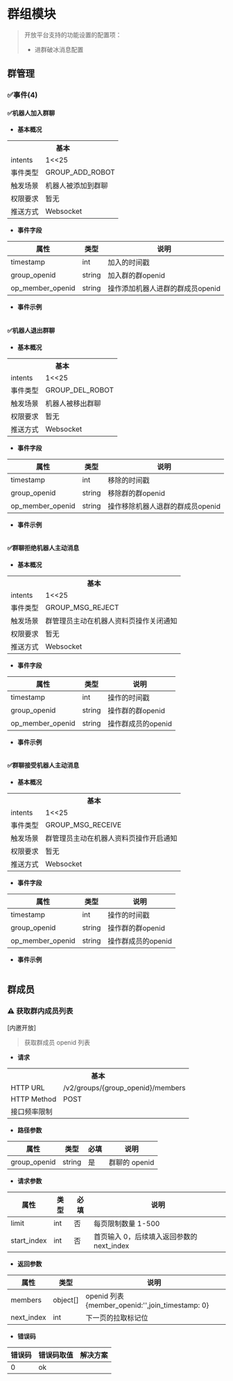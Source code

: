 # 群组模块

> 开放平台支持的功能设置的配置项：
> - 进群破冰消息配置

## 群管理

<!-- ### 🚫获取群资料信息

暂不对外开放

### 🚫获取机器人加入群列表

暂不对外开放 -->

### ✅事件(4)

#### ✅机器人加入群聊

- **基本概况**

<table>
	<tr>
	  <th colspan="2">基本</th>
	</tr>
  <tr>
    <td>intents</td>
    <td>1<<25</td>
	</tr>
  <tr>
    <td>事件类型</td>
    <td>GROUP_ADD_ROBOT</td>
	</tr>
	<tr>
    <td>触发场景</td>
    <td>机器人被添加到群聊</td>
	</tr>
  <tr>
    <td>权限要求</td>
    <td>暂无</td>
	</tr>
	<tr>
    <td>推送方式</td>
    <td>Websocket</td>
	</tr>
</table>

- **事件字段**

| **属性** | **类型** | **说明** |
| --- | --- | --- |
| timestamp | int | 加入的时间戳 |
| group_openid | string | 加入群的群openid |
| op_member_openid | string | 操作添加机器人进群的群成员openid |

- **事件示例**

```

```

#### ✅机器人退出群聊

- **基本概况**

<table>
	<tr>
	  <th colspan="2">基本</th>
	</tr>
  <tr>
    <td>intents</td>
    <td>1<<25</td>
	</tr>
  <tr>
    <td>事件类型</td>
    <td>GROUP_DEL_ROBOT</td>
	</tr>
	<tr>
    <td>触发场景</td>
    <td>机器人被移出群聊</td>
	</tr>
  <tr>
    <td>权限要求</td>
    <td>暂无</td>
	</tr>
	<tr>
    <td>推送方式</td>
    <td>Websocket</td>
	</tr>
</table>

- **事件字段**

| **属性** | **类型** | **说明** |
| --- | --- | --- |
| timestamp | int | 移除的时间戳 |
| group_openid | string | 移除群的群openid |
| op_member_openid | string | 操作移除机器人退群的群成员openid |

- **事件示例**

```

```


#### ✅群聊拒绝机器人主动消息

- **基本概况**

<table>
	<tr>
	  <th colspan="2">基本</th>
	</tr>
  <tr>
    <td>intents</td>
    <td>1<<25</td>
	</tr>
  <tr>
    <td>事件类型</td>
    <td>GROUP_MSG_REJECT</td>
	</tr>
	<tr>
    <td>触发场景</td>
    <td>群管理员主动在机器人资料页操作关闭通知</td>
	</tr>
  <tr>
    <td>权限要求</td>
    <td>暂无</td>
	</tr>
	<tr>
    <td>推送方式</td>
    <td>Websocket</td>
	</tr>
</table>

- **事件字段**

| **属性** | **类型** | **说明** |
| --- | --- | --- |
| timestamp | int | 操作的时间戳 |
| group_openid | string | 操作群的群openid |
| op_member_openid | string | 操作群成员的openid |

- **事件示例**

```

```

#### ✅群聊接受机器人主动消息

- **基本概况**

<table>
	<tr>
	  <th colspan="2">基本</th>
	</tr>
  <tr>
    <td>intents</td>
    <td>1<<25</td>
	</tr>
  <tr>
    <td>事件类型</td>
    <td>GROUP_MSG_RECEIVE</td>
	</tr>
	<tr>
    <td>触发场景</td>
    <td>群管理员主动在机器人资料页操作开启通知</td>
	</tr>
  <tr>
    <td>权限要求</td>
    <td>暂无</td>
	</tr>
	<tr>
    <td>推送方式</td>
    <td>Websocket</td>
	</tr>
</table>

- **事件字段**

| **属性** | **类型** | **说明** |
| --- | --- | --- |
| timestamp | int | 操作的时间戳 |
| group_openid | string | 操作群的群openid |
| op_member_openid | string | 操作群成员的openid |

- **事件示例**

```

```

## 群成员

<!-- ### 🚫获取用户群内身份

[暂不开放] -->

### ⚠️ 获取群内成员列表

\[内邀开放\]

> 获取群成员 openid 列表

- **请求**

<table>
	<tr>
	  <th colspan="2">基本</th>
	</tr>
  <tr>
    <td>HTTP URL</td>
    <td>/v2/groups/{group_openid}/members</td>
	</tr>
  <tr>
    <td>HTTP Method</td>
    <td>POST</td>
	</tr>
	<tr>
    <td>接口频率限制</td>
    <td></td>
	</tr>
</table>

- **路径参数**

| **属性** | **类型** | **必填** | **说明** |
| --- | --- | --- | --- |
| group_openid | string | 是 | 群聊的 openid |

- **请求参数**

| **属性** | **类型** | **必填** | **说明** |
| --- | --- | --- | --- |
| limit | int | 否 | 每页限制数量 1-500 |
| start_index | int | 否 | 首页输入 0，后续填入返回参数的 next_index |

- **返回参数**

| **属性** | **类型** | **说明** |
| --- | --- | --- |
| members | object[] | openid 列表{member_openid:'',join_timestamp: 0} |
| next_index | int | 下一页的拉取标记位 |

- **错误码**

| **错误码** | **错误码取值** | **解决方案** |
| --- | --- | --- |
| 0 | ok | |

<!-- ### 事件

#### 🚫用户加入群聊

暂不对外开放

#### 🚫用户退出群聊

暂不对外开放

## 三方平台

### 🚫获取小程序链接

暂不对外开放 -->
